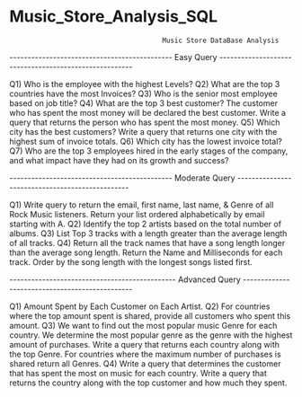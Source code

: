 # Music_Store_Analysis_SQL

                                          Music Store DataBase Analysis

--------------------------------------------- Easy Query ------------------------------------------------------

Q1) Who is the employee with the highest Levels?
Q2) What are the top 3 countries have the most Invoices?
Q3) Who is the senior most employee based on job title?
Q4) What are the top 3 best customer? The customer who has spent the most money will be declared the best customer. Write a query that returns the person who has spent the most money.
Q5) Which city has the best customers? Write a query that returns one city with the highest sum of invoice totals.
Q6) Which city has the lowest invoice total?
Q7) Who are the top 3 employees hired in the early stages of the company, and what impact have they had on its growth and success?


--------------------------------------------- Moderate Query ------------------------------------------------

Q1) Write query to return the email, first name, last name, & Genre of all Rock Music listeners. Return your list ordered alphabetically by email starting with A.
Q2) Identify the top 2 artists based on the total number of albums.
Q3) List Top 3 tracks with a length greater than the average length of all tracks.
Q4) Return all the track names that have a song length longer than the average song length. Return the Name and Milliseconds for each track. Order by the song length with the longest songs listed first.


---------------------------------------------- Advanced Query -----------------------------------------------

Q1) Amount Spent by Each Customer on Each Artist.
Q2) For countries where the top amount spent is shared, provide all customers who spent this amount.
Q3) We want to find out the most popular music Genre for each country. We determine the most popular genre as the genre with the highest amount of purchases. Write a query that returns each country along with the top Genre. For countries where the maximum number of purchases is shared return all Genres.
Q4) Write a query that determines the customer that has spent the most on music for each country. Write a query that returns the country along with the top customer and how much they spent. 
